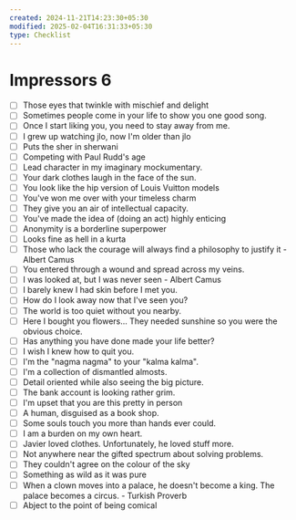 ```yaml
---
created: 2024-11-21T14:23:30+05:30
modified: 2025-02-04T16:31:33+05:30
type: Checklist
---
```


# Impressors 6

- [ ] Those eyes that twinkle with mischief and delight
- [ ] Sometimes people come in your life to show you one good song.
- [ ] Once I start liking you, you need to stay away from me.
- [ ] I grew up watching jlo, now I'm older than jlo
- [ ] Puts the sher in sherwani
- [ ] Competing with Paul Rudd's age
- [ ] Lead character in my imaginary mockumentary.
- [ ] Your dark clothes laugh in the face of the sun.
- [ ] You look like the hip version of Louis Vuitton models
- [ ] You've won me over with your timeless charm
- [ ] They give you an air of intellectual capacity.
- [ ] You've made the idea of (doing an act) highly enticing
- [ ] Anonymity is a borderline superpower
- [ ] Looks fine as hell in a kurta
- [ ] Those who lack the courage will always find a philosophy to justify it - Albert Camus
- [ ] You entered through a wound and spread across my veins.
- [ ] I was looked at, but I was never seen - Albert Camus
- [ ] I barely knew I had skin before I met you.
- [ ] How do I look away now that I've seen you?
- [ ] The world is too quiet without you nearby.
- [ ] Here I bought you flowers... They needed sunshine so you were the obvious choice.
- [ ] Has anything you have done made your life better?
- [ ] I wish I knew how to quit you.
- [ ] I'm the "nagma nagma" to your "kalma kalma".
- [ ] I'm a collection of dismantled almosts.
- [ ] Detail oriented while also seeing the big picture.
- [ ] The bank account is looking rather grim.
- [ ] I'm upset that you are this pretty in person
- [ ] A human, disguised as a book shop.
- [ ] Some souls touch you more than hands ever could.
- [ ] I am a burden on my own heart.
- [ ] Javier loved clothes. Unfortunately, he loved stuff more.
- [ ] Not anywhere near the gifted spectrum about solving problems.
- [ ] They couldn't agree on the colour of the sky
- [ ] Something as wild as it was pure
- [ ] When a clown moves into a palace, he doesn't become a king. The palace becomes a circus. - Turkish Proverb
- [ ] Abject to the point of being comical 
